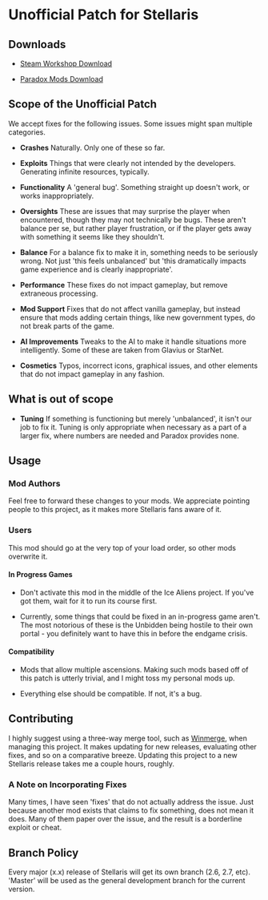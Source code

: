 # Unofficial Patch for Stellaris

## Downloads

* [Steam Workshop Download](https://steamcommunity.com/sharedfiles/filedetails/?id=1995601384)

* [Paradox Mods Download](https://mods.paradoxplaza.com/mods/3722/Any)

## Scope of the Unofficial Patch

We accept fixes for the following issues. Some issues might span multiple categories. 

* **Crashes** Naturally. Only one of these so far.

* **Exploits** Things that were clearly not intended by the developers. Generating infinite resources, typically.

* **Functionality** A 'general bug'. Something straight up doesn't work, or works inappropriately.

* **Oversights** These are issues that may surprise the player when encountered, though they may not technically be bugs. These aren't balance per se, but rather player frustration, or if the player gets away with something it seems like they shouldn't. 

* **Balance** For a balance fix to make it in, something needs to be seriously wrong. Not just 'this feels unbalanced' but 'this dramatically impacts game experience and is clearly inappropriate'. 

* **Performance** These fixes do not impact gameplay, but remove extraneous processing.

* **Mod Support** Fixes that do not affect vanilla gameplay, but instead ensure that mods adding certain things, like new government types, do not break parts of the game.

* **AI Improvements** Tweaks to the AI to make it handle situations more intelligently. Some of these are taken from Glavius or StarNet.

* **Cosmetics** Typos, incorrect icons, graphical issues, and other elements that do not impact gameplay in any fashion.  

## What is out of scope

* **Tuning** If something is functioning but merely 'unbalanced', it isn't our job to fix it. Tuning is only appropriate when necessary as a part of a larger fix, where numbers are needed and Paradox provides none.

## Usage

### Mod Authors

Feel free to forward these changes to your mods. We appreciate pointing people to this project, as it makes more Stellaris fans aware of it. 

### Users

This mod should go at the very top of your load order, so other mods overwrite it.

#### In Progress Games

* Don't activate this mod in the middle of the Ice Aliens project. If you've got them, wait for it to run its course first.

* Currently, some things that could be fixed in an in-progress game aren't. The most notorious of these is the Unbidden being hostile to their own portal - you definitely want to have this in before the endgame crisis.

#### Compatibility

* Mods that allow multiple ascensions. Making such mods based off of this patch is utterly trivial, and I might toss my personal mods up.  

* Everything else should be compatible. If not, it's a bug.

## Contributing

I highly suggest using a three-way merge tool, such as [Winmerge](https://winmerge.org/), when managing this project. It makes updating for new releases, evaluating other fixes, and so on a comparative breeze. Updating this project to a new Stellaris release takes me a couple hours, roughly.

### A Note on Incorporating Fixes

Many times, I have seen 'fixes' that do not actually address the issue. Just because another mod exists that claims to fix something, does not mean it does. Many of them paper over the issue, and the result is a borderline exploit or cheat.

## Branch Policy

Every major (x.x) release of Stellaris will get its own branch (2.6, 2.7, etc). 'Master' will be used as the general development branch for the current version.